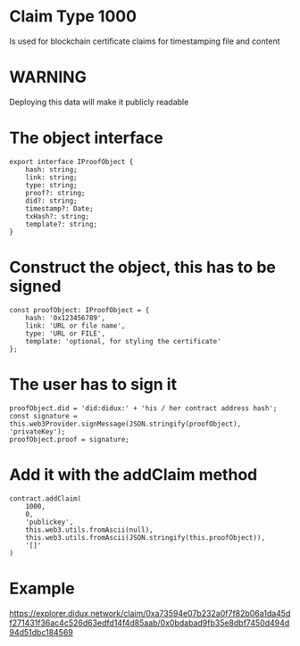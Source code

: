 # Claim Type 1000
Is used for blockchain certificate claims for timestamping file and content

# WARNING
Deploying this data will make it publicly readable

# The object interface
```
export interface IProofObject {
    hash: string;
    link: string;
    type: string;
    proof?: string;
    did?: string;
    timestamp?: Date;
    txHash?: string;
    template?: string;
}
```

# Construct the object, this has to be signed
```
const proofObject: IProofObject = {
    hash: '0x123456789',
    link: 'URL or file name',
    type: 'URL or FILE',
    template: 'optional, for styling the certificate'
};
```

# The user has to sign it 
```
proofObject.did = 'did:didux:' + 'his / her contract address hash';
const signature = this.web3Provider.signMessage(JSON.stringify(proofObject), 'privateKey');
proofObject.proof = signature;
```

# Add it with the addClaim method
```
contract.addClaim(
    1000,
    0,
    'publickey',
    this.web3.utils.fromAscii(null),
    this.web3.utils.fromAscii(JSON.stringify(this.proofObject)),
    '[]'
)
```

# Example 
https://explorer.didux.network/claim/0xa73594e07b232a0f7f82b06a1da45df271431f36ac4c526d63edfd14f4d85aab/0x0bdabad9fb35e8dbf7450d494d94d51dbc184569